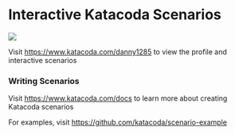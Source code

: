# Interactive Katacoda Scenarios

[![](http://shields.katacoda.com/katacoda/danny1285/count.svg)](https://www.katacoda.com/danny1285 "Get your profile on Katacoda.com")

Visit https://www.katacoda.com/danny1285 to view the profile and interactive scenarios

### Writing Scenarios
Visit https://www.katacoda.com/docs to learn more about creating Katacoda scenarios

For examples, visit https://github.com/katacoda/scenario-example
